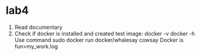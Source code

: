 # lab4
1. Read documentary
2. Check if docker is installed and created test image:
docker -v 
docker -h
 Use command sudo docker run docker/whalesay cowsay Docker is fun>my_work.log



